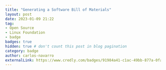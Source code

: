 ```yaml
---
title: "Generating a Software Bill of Materials"
layout: post
date: 2023-01-09 21:22
tag:
- Open Source
- Linux Foundation
- badge
badges: true
hidden: true # don't count this post in blog pagination
category: badge
author: carlos-navarro
externalLink: https://www.credly.com/badges/91984a41-c1ac-49bb-877a-0fac0078ef50
---
```


